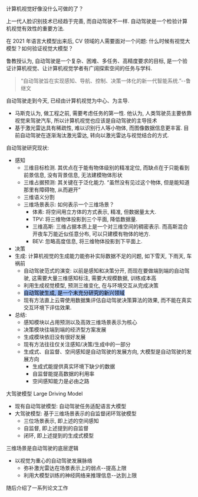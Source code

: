 
计算机视觉好像没什么可做的了？

上一代人脸识别技术已经趋于完善, 而自动驾驶不一样. 自动驾驶是一个检验计算机视觉有效性的重要方法. 

在 2021 年语言大模型出来后, CV 领域的人需要面对一个问题: 什么时候有视觉大模型？如何验证视觉大模型？

鲁教授认为, 自动驾驶是一个复杂、困难、多任务、高精度要求的目标, 是一个验证计算机视觉、让计算机视觉学者有广阔探索空间的任务与学科. 

> “自动驾驶旨在实现感知、导航、控制、决策一体化的新一代智能系统.”--鲁继文

自动驾驶走到今天, 已经由计算机视觉为中心、为主导. 
- 马斯克认为, 做工程之前, 需要考虑任务的第一性. 他认为, 人类驾驶员主要依靠视觉来驾驶汽车, 所以计算机视觉也应该是自动驾驶的主导技术
- 基于激光雷达具有稀疏性, 难以识别行人等小物体, 而图像数据信息更丰富. 目前自动驾驶在逐渐淘汰激光雷达, 转向以激光雷达与视觉结合的方式.

自动驾驶研究现状:
- 感知
	- 三维目标检测. 其优点在于能有物体级别的精准定位, 而缺点在于只能看到前景信息, 没有背景信息, 无法建模物体形状
	- 三维占据预测: 其关键在于泛化能力. “虽然没有见过这个物体, 但是能知道那里有障碍物, 从而避开”
	- 三维语义分割
	- 三维场景表示: 如何表示一个三维场景？
		- 体素: 将空间用立方体的方式表示, 精准, 但数据量太大.
		- TPV: 将三维物体投影到三个平面, 降低数据量.
		- 三维高斯: 三维占据本质上是一个对三维空间的稠密表示. 而高斯混合开夜车万能近似任意分布, 可以只建模有物体的地方.
		- BEV: 忽略高度信息, 将三维物体投影到下平面上.
- 决策
- 生成: 计算机视觉的生成能力能弥补实际数据不足的问题, 如下雪天, 下雨天, 车祸前
	- 自动驾驶范式的演变: 以前是感知和决策分开, 而现在要做端到端的自动驾驶, 这需要大量三维感知标注, 需要大规模数据, 训练成本高
	- 利用生成视觉模型, 预测三维变化, 在与环境交互从完成决策
	- <mark style="background: #6495EDA6;">自动驾驶生成, 是一个未充分研究的新兴领域</mark>
	- 现有方法直上云霄使用数据集评估自动驾驶决策算法的效果, 而不能在真实交互环境下评估效果.
- 总结:
	- 感知模块以占用预测以及高效三维场景表示为核心
	- 决策模块往端到端的经济型方案发展
	- 生成模块依旧没有很好发展
	- 现有方法往往仅关注感知/决策/生成中的一部分
	- 生成式、自监督、空间感知是自动驾驶的发展方向, 大模型是自动驾驶的发展方向
		- 生成式能提供真实环境下缺少的数据
		- 自监督能提高数据的利用率
		- 空间感知能力是必由之路

大驾驶模型 Large Driving Model
- 现有自动驾驶模型: 自动驾驶任务适配语言大模型
- 大驾驶模型: 基于三维场景表示的自监督闭环驾驶模型
	- 三位场景表示, 即上述的空间感知
	- 自监督, 即上述提到的自监督
	- 闭环, 即上述提到的生成式模型

三维场景是自动驾驶的底层逻辑
- 以视觉为重心的自动驾驶发展脉络
	- 弥补激光雷达在场景表示上的弱点--提高上限
	- 利用大模型训练的神经网络来推理信息--达到上限

随后介绍了一系列论文工作